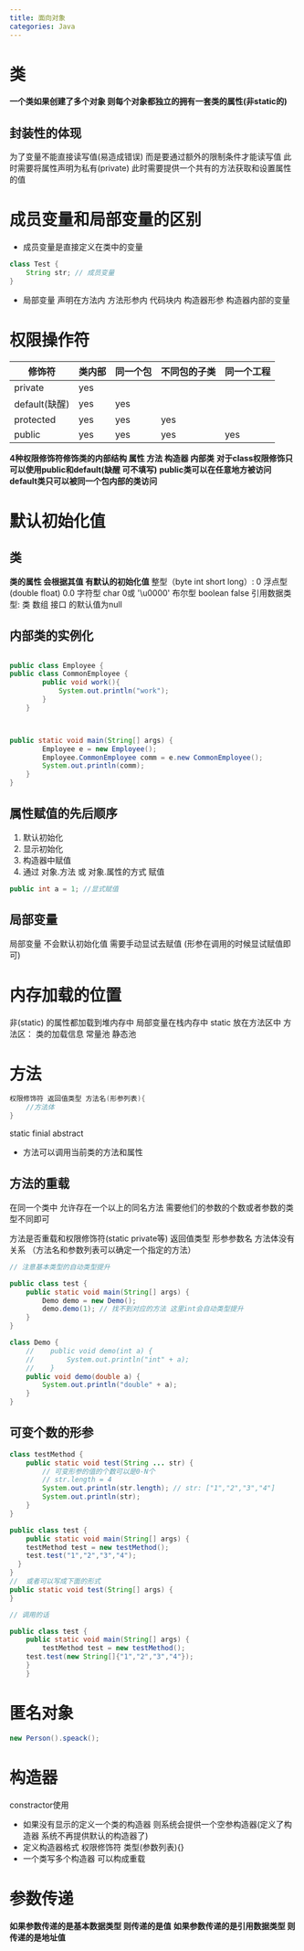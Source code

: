 ```yaml
---
title: 面向对象
categories: Java
---
```




# 类

**一个类如果创建了多个对象 则每个对象都独立的拥有一套类的属性(非static的)**

## 封装性的体现

为了变量不能直接读写值(易造成错误) 而是要通过额外的限制条件才能读写值 此时需要将属性声明为私有(private) 此时需要提供一个共有的方法获取和设置属性的值



# 成员变量和局部变量的区别

- 成员变量是直接定义在类中的变量

```java
class Test {
	String str; // 成员变量
}
```

- 局部变量 声明在方法内 方法形参内 代码块内 构造器形参 构造器内部的变量

# 权限操作符

| 修饰符 | 类内部 | 同一个包 | 不同包的子类 | 同一个工程 |
| --- | --- | --- | --- | --- |
| private | yes |  |  |  |
| default(缺醒) | yes  | yes |  |  |
| protected | yes | yes | yes |  |
| public | yes | yes | yes | yes |

**4种权限修饰符修饰类的内部结构 属性 方法 构造器 内部类**
**对于class权限修饰只可以使用public和default(缺醒 可不填写)**
**public类可以在任意地方被访问**
**default类只可以被同一个包内部的类访问**

# 默认初始化值



## 类

**类的属性 会根据其值 有默认的初始化值**
整型（byte int short long）: 0
浮点型(double float) 0.0
字符型 char 0或 '\u0000'
布尔型 boolean false
引用数据类型:
类 数组 接口 的默认值为null

## 内部类的实例化

```java

public class Employee {
public class CommonEmployee {
        public void work(){
            System.out.println("work");
        }
    }



public static void main(String[] args) {
        Employee e = new Employee();
        Employee.CommonEmployee comm = e.new CommonEmployee();
        System.out.println(comm);
    }
}
```



## 属性赋值的先后顺序

1. 默认初始化
2. 显示初始化
3. 构造器中赋值
4. 通过 对象.方法 或 对象.属性的方式 赋值

```java
public int a = 1; //显式赋值
```



## 局部变量

局部变量 不会默认初始化值 需要手动显试去赋值 (形参在调用的时候显试赋值即可)

# 内存加载的位置

非(static) 的属性都加载到堆内存中&#x20;
局部变量在栈内存中
static 放在方法区中
方法区： 类的加载信息 常量池 静态池

# 方法

```java
权限修饰符 返回值类型 方法名(形参列表){
	//方法体
}
```

static finial abstract

- 方法可以调用当前类的方法和属性

## 方法的重载

在同一个类中 允许存在一个以上的同名方法 需要他们的参数的个数或者参数的类型不同即可

方法是否重载和权限修饰符(static private等) 返回值类型 形参参数名 方法体没有关系
（方法名和参数列表可以确定一个指定的方法）

```java
// 注意基本类型的自动类型提升

public class test {
    public static void main(String[] args) {
        Demo demo = new Demo();
        demo.demo(1); // 找不到对应的方法 这里int会自动类型提升
    }
}

class Demo {
    //    public void demo(int a) {
    //        System.out.println("int" + a);
    //    }
    public void demo(double a) {
        System.out.println("double" + a);
    }
}
```



## 可变个数的形参

```java
class testMethod {
    public static void test(String ... str) {
        // 可变形参的值的个数可以是0-N个
        // str.length = 4
        System.out.println(str.length); // str: ["1","2","3","4"]
        System.out.println(str);
    }
}

public class test {
    public static void main(String[] args) {
	testMethod test = new testMethod();
    test.test("1","2","3","4");
  }
}
// 	或者可以写成下面的形式
public static void test(String[] args) {
}

// 调用的话

public class test {
    public static void main(String[] args) {
    	testMethod test = new testMethod();
    test.test(new String[]{"1","2","3","4"});
    }
    }


```



# 匿名对象

```java
new Person().speack();
```



# 构造器

constractor使用

- 如果没有显示的定义一个类的构造器 则系统会提供一个空参构造器(定义了构造器 系统不再提供默认的构造器了)
- 定义构造器格式 权限修饰符 类型(参数列表){}
- 一个类写多个构造器 可以构成重载

# 参数传递

**如果参数传递的是基本数据类型 则传递的是值**
**如果参数传递的是引用数据类型 则传递的是地址值**
